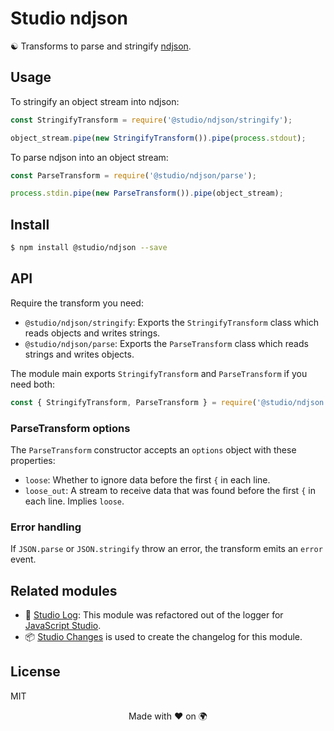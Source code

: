 # Studio ndjson

☯️ Transforms to parse and stringify [ndjson][1].

## Usage

To stringify an object stream into ndjson:

```js
const StringifyTransform = require('@studio/ndjson/stringify');

object_stream.pipe(new StringifyTransform()).pipe(process.stdout);
```

To parse ndjson into an object stream:

```js
const ParseTransform = require('@studio/ndjson/parse');

process.stdin.pipe(new ParseTransform()).pipe(object_stream);
```

## Install

```bash
$ npm install @studio/ndjson --save
```

## API

Require the transform you need:

- `@studio/ndjson/stringify`: Exports the `StringifyTransform` class which
  reads objects and writes strings.
- `@studio/ndjson/parse`: Exports the `ParseTransform` class which reads
  strings and writes objects.

The module main exports `StringifyTransform` and `ParseTransform` if you need
both:

```js
const { StringifyTransform, ParseTransform } = require('@studio/ndjson');
```

### ParseTransform options

The `ParseTransform` constructor accepts an `options` object with these
properties:

- `loose`: Whether to ignore data before the first `{` in each line.
- `loose_out`: A stream to receive data that was found before the first `{` in
  each line. Implies `loose`.

### Error handling

If `JSON.parse` or `JSON.stringify` throw an error, the transform emits an
`error` event.

## Related modules

- 👻 [Studio Log][2]: This module was refactored out of the logger for
  [JavaScript Studio][3].
- 📦 [Studio Changes][4] is used to create the changelog for this module.

## License

MIT

<div align="center">Made with ❤️ on 🌍</div>

[1]: http://ndjson.org/
[2]: https://github.com/javascript-studio/studio-log
[3]: https://javascript.studio
[4]: https://github.com/javascript-studio/studio-changes
